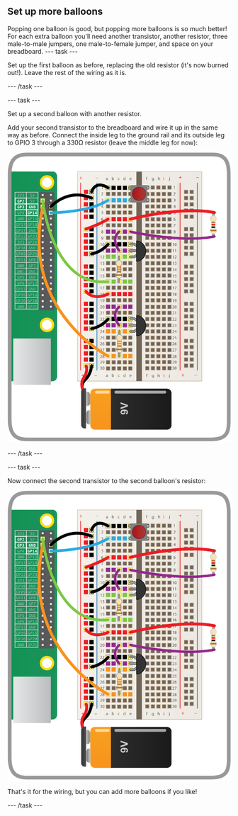 ## Set up more balloons

Popping one balloon is good, but popping more balloons is so much better! For each extra balloon you'll need another transistor, another resistor, three male-to-male jumpers, one male-to-female jumper, and space on your breadboard.
--- task ---

Set up the first balloon as before, replacing the old resistor (it's now burned out!). Leave the rest of the wiring as it is.

--- /task ---

--- task ---

Set up a second balloon with another resistor.

Add your second transistor to the breadboard and wire it up in the same way as before. Connect the inside leg to the ground rail and its outside leg to GPIO 3 through a 330Ω resistor (leave the middle leg for now):

![](images/connect-second-transistor.png)

--- /task ---

--- task ---

Now connect the second transistor to the second balloon's resistor:

![](images/connect-second-transistor-resistor.png)

That's it for the wiring, but you can add more balloons if you like!

--- /task ---



